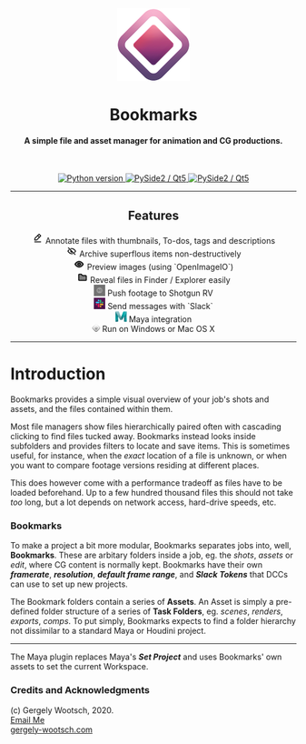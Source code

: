 <center>
  <img src="./bookmarks/rsc/icon.png" alt="Bookmarks" height=128/>
  <h1>Bookmarks</h1>
  <h4>A simple file and asset manager for animation and CG productions.</h4><br>

  <p align="center">
    <a href="http://gergely-wootsch.com">
        <img src="https://img.shields.io/badge/Python-lightgrey.svg" alt="Python version">
    </a>
    <a href="http://gergely-wootsch.com">
        <img src="https://img.shields.io/badge/Qt-5.6%2B-lightgrey.svg" alt="PySide2 / Qt5">
    </a>
    <a href="http://gergely-wootsch.com">
        <img src="https://img.shields.io/badge/platform-windows%20%7C%20osx-lightgray.svg" alt="PySide2 / Qt5">
    </a>
  </p>
</center>

* * *

<!-- straighforward uncomplicated clear smooth manageble -->
<center>

<h2>Features</h2>
<img src="./bookmarks/rsc/todo.png" height=20> Annotate files with thumbnails, To-dos, tags and descriptions<br>
<img src="./bookmarks/rsc/archived.png" height=20> Archive superflous items non-destructively<br>
<img src="./bookmarks/rsc/active.png" height=20> Preview images (using `OpenImageIO`)<br>
<img src="./bookmarks/rsc/folder.png" height=20> Reveal files in Finder / Explorer easily<br>
<img src="./bookmarks/rsc/rv.png" height=20> Push footage to Shotgun RV<br>
<img src="./bookmarks/rsc/slack_color.png" height=20> Send messages with `Slack`<br>
<img src="./bookmarks/rsc/maya.png" height=20> Maya integration<br>
<img src="./bookmarks/rsc/icon_bw.png" height=14> Run on Windows or Mac OS X<br>

</center>

* * *

# Introduction

Bookmarks provides a simple visual overview of your job's shots and assets, and the files contained within them.

Most file managers show files hierarchically paired often with cascading clicking to find files tucked away. Bookmarks instead looks inside subfolders and provides filters to locate and save items. This is sometimes useful, for instance, when the _exact_ location of a file is unknown, or when you want to compare footage versions residing at different places.

This does however come with a performance tradeoff as files have to be loaded beforehand. Up to a few hundred thousand files this should not take _too_ long, but a lot depends on network access, hard-drive speeds, etc.


### Bookmarks

To make a project a bit more modular, Bookmarks separates jobs into, well, **Bookmarks**. These are arbitary folders inside a job, eg. the _shots_, _assets_ or _edit_, where CG content is normally kept. Bookmarks have their own _**framerate**_, _**resolution**_, _**default frame range**_, and _**Slack Tokens**_ that DCCs can use to set up new projects.

The Bookmark folders contain a series of **Assets**. An Asset is simply a pre-defined folder structure of a series of **Task Folders**, eg. _scenes_, _renders_, _exports_, _comps_. To put simply, Bookmarks expects to find a folder hierarchy not dissimilar to a standard Maya or Houdini project.

* * *


The Maya plugin replaces Maya's **_Set Project_** and uses Bookmarks' own assets
to set the current Workspace.



<!-- <p align="center">
 <img src="./bookmarks/rsc/draganddrop.gif" alt="Maya"/>
</p> -->

### Credits and Acknowledgments

(c) Gergely Wootsch, 2020.<br>
[Email Me](mailto:hello@gergely-wootsch.com)<br>
[gergely-wootsch.com](http://gergely-wootsch.com)
